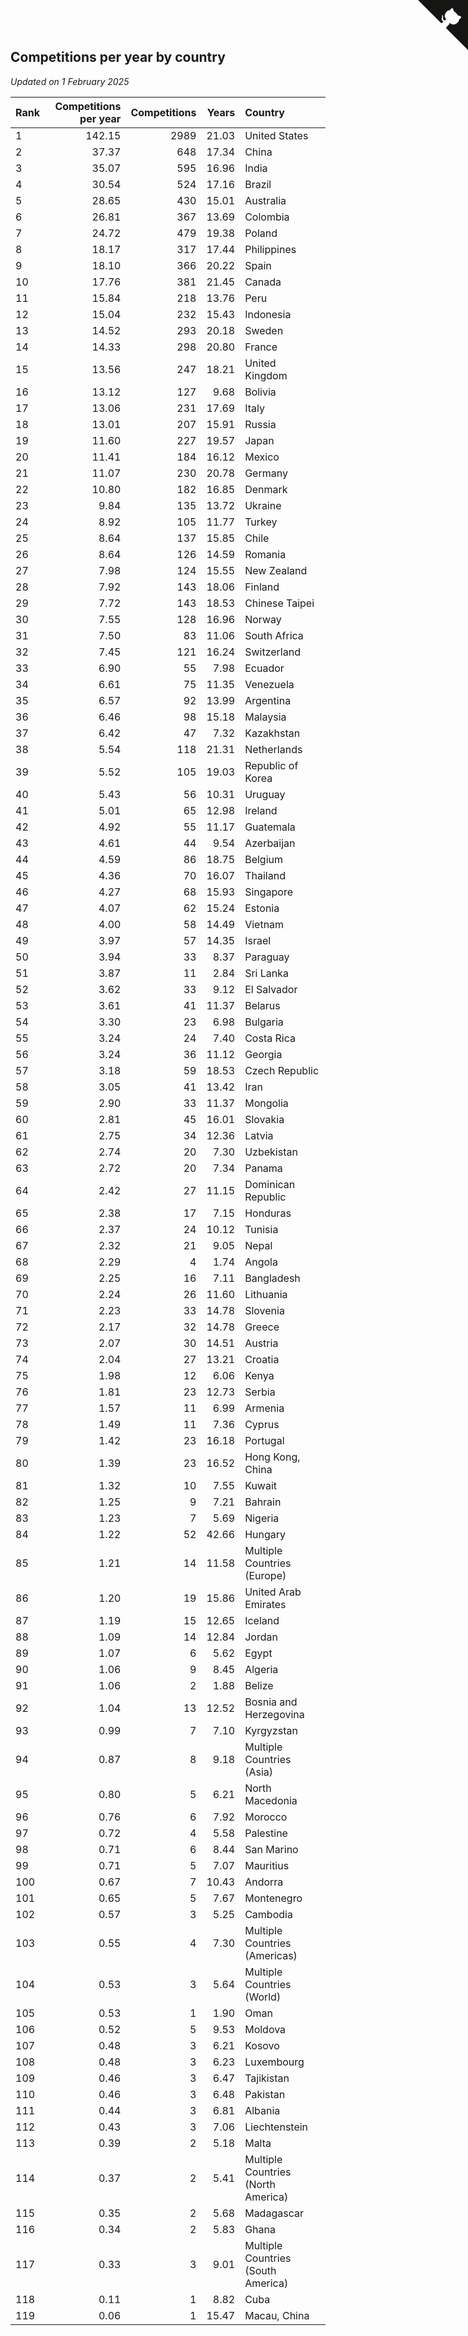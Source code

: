 ## Competitions per year by country

*Updated on  1 February 2025*

| Rank | Competitions per year | Competitions | Years | Country |
| :--- | ---: | ---: | ---: | :--- |
| 1 | 142.15 | 2989 | 21.03 | United States |
| 2 | 37.37 | 648 | 17.34 | China |
| 3 | 35.07 | 595 | 16.96 | India |
| 4 | 30.54 | 524 | 17.16 | Brazil |
| 5 | 28.65 | 430 | 15.01 | Australia |
| 6 | 26.81 | 367 | 13.69 | Colombia |
| 7 | 24.72 | 479 | 19.38 | Poland |
| 8 | 18.17 | 317 | 17.44 | Philippines |
| 9 | 18.10 | 366 | 20.22 | Spain |
| 10 | 17.76 | 381 | 21.45 | Canada |
| 11 | 15.84 | 218 | 13.76 | Peru |
| 12 | 15.04 | 232 | 15.43 | Indonesia |
| 13 | 14.52 | 293 | 20.18 | Sweden |
| 14 | 14.33 | 298 | 20.80 | France |
| 15 | 13.56 | 247 | 18.21 | United Kingdom |
| 16 | 13.12 | 127 | 9.68 | Bolivia |
| 17 | 13.06 | 231 | 17.69 | Italy |
| 18 | 13.01 | 207 | 15.91 | Russia |
| 19 | 11.60 | 227 | 19.57 | Japan |
| 20 | 11.41 | 184 | 16.12 | Mexico |
| 21 | 11.07 | 230 | 20.78 | Germany |
| 22 | 10.80 | 182 | 16.85 | Denmark |
| 23 | 9.84 | 135 | 13.72 | Ukraine |
| 24 | 8.92 | 105 | 11.77 | Turkey |
| 25 | 8.64 | 137 | 15.85 | Chile |
| 26 | 8.64 | 126 | 14.59 | Romania |
| 27 | 7.98 | 124 | 15.55 | New Zealand |
| 28 | 7.92 | 143 | 18.06 | Finland |
| 29 | 7.72 | 143 | 18.53 | Chinese Taipei |
| 30 | 7.55 | 128 | 16.96 | Norway |
| 31 | 7.50 | 83 | 11.06 | South Africa |
| 32 | 7.45 | 121 | 16.24 | Switzerland |
| 33 | 6.90 | 55 | 7.98 | Ecuador |
| 34 | 6.61 | 75 | 11.35 | Venezuela |
| 35 | 6.57 | 92 | 13.99 | Argentina |
| 36 | 6.46 | 98 | 15.18 | Malaysia |
| 37 | 6.42 | 47 | 7.32 | Kazakhstan |
| 38 | 5.54 | 118 | 21.31 | Netherlands |
| 39 | 5.52 | 105 | 19.03 | Republic of Korea |
| 40 | 5.43 | 56 | 10.31 | Uruguay |
| 41 | 5.01 | 65 | 12.98 | Ireland |
| 42 | 4.92 | 55 | 11.17 | Guatemala |
| 43 | 4.61 | 44 | 9.54 | Azerbaijan |
| 44 | 4.59 | 86 | 18.75 | Belgium |
| 45 | 4.36 | 70 | 16.07 | Thailand |
| 46 | 4.27 | 68 | 15.93 | Singapore |
| 47 | 4.07 | 62 | 15.24 | Estonia |
| 48 | 4.00 | 58 | 14.49 | Vietnam |
| 49 | 3.97 | 57 | 14.35 | Israel |
| 50 | 3.94 | 33 | 8.37 | Paraguay |
| 51 | 3.87 | 11 | 2.84 | Sri Lanka |
| 52 | 3.62 | 33 | 9.12 | El Salvador |
| 53 | 3.61 | 41 | 11.37 | Belarus |
| 54 | 3.30 | 23 | 6.98 | Bulgaria |
| 55 | 3.24 | 24 | 7.40 | Costa Rica |
| 56 | 3.24 | 36 | 11.12 | Georgia |
| 57 | 3.18 | 59 | 18.53 | Czech Republic |
| 58 | 3.05 | 41 | 13.42 | Iran |
| 59 | 2.90 | 33 | 11.37 | Mongolia |
| 60 | 2.81 | 45 | 16.01 | Slovakia |
| 61 | 2.75 | 34 | 12.36 | Latvia |
| 62 | 2.74 | 20 | 7.30 | Uzbekistan |
| 63 | 2.72 | 20 | 7.34 | Panama |
| 64 | 2.42 | 27 | 11.15 | Dominican Republic |
| 65 | 2.38 | 17 | 7.15 | Honduras |
| 66 | 2.37 | 24 | 10.12 | Tunisia |
| 67 | 2.32 | 21 | 9.05 | Nepal |
| 68 | 2.29 | 4 | 1.74 | Angola |
| 69 | 2.25 | 16 | 7.11 | Bangladesh |
| 70 | 2.24 | 26 | 11.60 | Lithuania |
| 71 | 2.23 | 33 | 14.78 | Slovenia |
| 72 | 2.17 | 32 | 14.78 | Greece |
| 73 | 2.07 | 30 | 14.51 | Austria |
| 74 | 2.04 | 27 | 13.21 | Croatia |
| 75 | 1.98 | 12 | 6.06 | Kenya |
| 76 | 1.81 | 23 | 12.73 | Serbia |
| 77 | 1.57 | 11 | 6.99 | Armenia |
| 78 | 1.49 | 11 | 7.36 | Cyprus |
| 79 | 1.42 | 23 | 16.18 | Portugal |
| 80 | 1.39 | 23 | 16.52 | Hong Kong, China |
| 81 | 1.32 | 10 | 7.55 | Kuwait |
| 82 | 1.25 | 9 | 7.21 | Bahrain |
| 83 | 1.23 | 7 | 5.69 | Nigeria |
| 84 | 1.22 | 52 | 42.66 | Hungary |
| 85 | 1.21 | 14 | 11.58 | Multiple Countries (Europe) |
| 86 | 1.20 | 19 | 15.86 | United Arab Emirates |
| 87 | 1.19 | 15 | 12.65 | Iceland |
| 88 | 1.09 | 14 | 12.84 | Jordan |
| 89 | 1.07 | 6 | 5.62 | Egypt |
| 90 | 1.06 | 9 | 8.45 | Algeria |
| 91 | 1.06 | 2 | 1.88 | Belize |
| 92 | 1.04 | 13 | 12.52 | Bosnia and Herzegovina |
| 93 | 0.99 | 7 | 7.10 | Kyrgyzstan |
| 94 | 0.87 | 8 | 9.18 | Multiple Countries (Asia) |
| 95 | 0.80 | 5 | 6.21 | North Macedonia |
| 96 | 0.76 | 6 | 7.92 | Morocco |
| 97 | 0.72 | 4 | 5.58 | Palestine |
| 98 | 0.71 | 6 | 8.44 | San Marino |
| 99 | 0.71 | 5 | 7.07 | Mauritius |
| 100 | 0.67 | 7 | 10.43 | Andorra |
| 101 | 0.65 | 5 | 7.67 | Montenegro |
| 102 | 0.57 | 3 | 5.25 | Cambodia |
| 103 | 0.55 | 4 | 7.30 | Multiple Countries (Americas) |
| 104 | 0.53 | 3 | 5.64 | Multiple Countries (World) |
| 105 | 0.53 | 1 | 1.90 | Oman |
| 106 | 0.52 | 5 | 9.53 | Moldova |
| 107 | 0.48 | 3 | 6.21 | Kosovo |
| 108 | 0.48 | 3 | 6.23 | Luxembourg |
| 109 | 0.46 | 3 | 6.47 | Tajikistan |
| 110 | 0.46 | 3 | 6.48 | Pakistan |
| 111 | 0.44 | 3 | 6.81 | Albania |
| 112 | 0.43 | 3 | 7.06 | Liechtenstein |
| 113 | 0.39 | 2 | 5.18 | Malta |
| 114 | 0.37 | 2 | 5.41 | Multiple Countries (North America) |
| 115 | 0.35 | 2 | 5.68 | Madagascar |
| 116 | 0.34 | 2 | 5.83 | Ghana |
| 117 | 0.33 | 3 | 9.01 | Multiple Countries (South America) |
| 118 | 0.11 | 1 | 8.82 | Cuba |
| 119 | 0.06 | 1 | 15.47 | Macau, China |


<a href="https://github.com/JustinTimeCuber/wca_statistics" class="github-corner" aria-label="View source on Github"><svg width="80" height="80" viewBox="0 0 250 250" style="fill:#151513; color:#fff; position: absolute; top: 0; border: 0; right: 0;" aria-hidden="true"><path d="M0,0 L115,115 L130,115 L142,142 L250,250 L250,0 Z"></path><path d="M128.3,109.0 C113.8,99.7 119.0,89.6 119.0,89.6 C122.0,82.7 120.5,78.6 120.5,78.6 C119.2,72.0 123.4,76.3 123.4,76.3 C127.3,80.9 125.5,87.3 125.5,87.3 C122.9,97.6 130.6,101.9 134.4,103.2" fill="currentColor" style="transform-origin: 130px 106px;" class="octo-arm"></path><path d="M115.0,115.0 C114.9,115.1 118.7,116.5 119.8,115.4 L133.7,101.6 C136.9,99.2 139.9,98.4 142.2,98.6 C133.8,88.0 127.5,74.4 143.8,58.0 C148.5,53.4 154.0,51.2 159.7,51.0 C160.3,49.4 163.2,43.6 171.4,40.1 C171.4,40.1 176.1,42.5 178.8,56.2 C183.1,58.6 187.2,61.8 190.9,65.4 C194.5,69.0 197.7,73.2 200.1,77.6 C213.8,80.2 216.3,84.9 216.3,84.9 C212.7,93.1 206.9,96.0 205.4,96.6 C205.1,102.4 203.0,107.8 198.3,112.5 C181.9,128.9 168.3,122.5 157.7,114.1 C157.9,116.9 156.7,120.9 152.7,124.9 L141.0,136.5 C139.8,137.7 141.6,141.9 141.8,141.8 Z" fill="currentColor" class="octo-body"></path></svg></a><style>.github-corner:hover .octo-arm{animation:octocat-wave 560ms ease-in-out}@keyframes octocat-wave{0%,100%{transform:rotate(0)}20%,60%{transform:rotate(-25deg)}40%,80%{transform:rotate(10deg)}}@media (max-width:500px){.github-corner:hover .octo-arm{animation:none}.github-corner .octo-arm{animation:octocat-wave 560ms ease-in-out}}</style>
